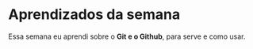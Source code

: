 # Aprendizados da semana

Essa semana eu aprendi sobre o **Git e o Github**, para serve e como usar.
